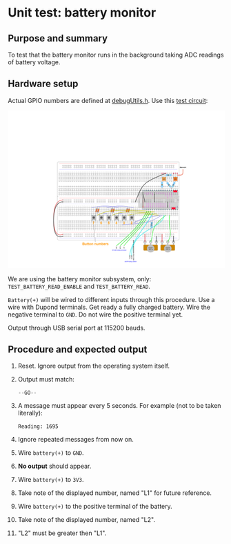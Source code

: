 # Unit test: battery monitor

## Purpose and summary

To test that the battery monitor runs in the background taking ADC readings of battery voltage.

## Hardware setup

Actual GPIO numbers are defined at [debugUtils.h](./debugUtils.h).
Use this [test circuit](../../Protoboards/ESP32-WROOM-DevKitC-1.diy):

![Test circuit image](../../Protoboards/ProtoBoard-ESP32-Dekvit-C-1.png)

We are using the battery monitor subsystem, only: `TEST_BATTERY_READ_ENABLE` and `TEST_BATTERY_READ`.

`Battery(+)` will be wired to different inputs through this procedure. Use a wire with Dupond terminals.
Get ready a fully charged battery. Wire the negative terminal to `GND`. Do not wire the positive terminal yet.

Output through USB serial port at 115200 bauds.

## Procedure and expected output

1. Reset. Ignore output from the operating system itself.
2. Output must match:

   ```text
   --GO--
   ```

3. A message must appear every 5 seconds. For example (not to be taken literally):

   ```text
   Reading: 1695
   ```

4. Ignore repeated messages from now on.
5. Wire `battery(+)` to `GND`.
6. **No output** should appear.
7. Wire `battery(+)` to `3V3`.
8. Take note of the displayed number, named "L1" for future reference.
9. Wire `battery(+)` to the positive terminal of the battery.
10. Take note of the displayed number, named "L2".
11. "L2" must be greater then "L1".